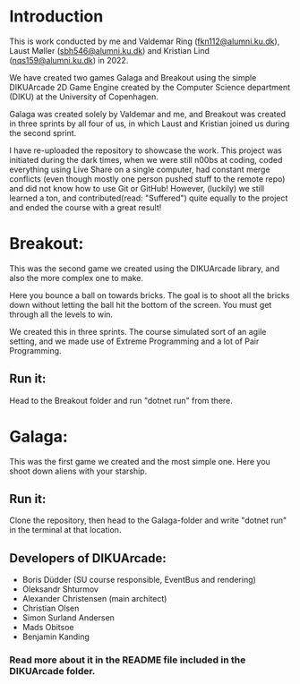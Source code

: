 # Introduction
This is work conducted by me and Valdemar Ring (fkn112@alumni.ku.dk), Laust Møller (sbh546@alumni.ku.dk) and Kristian Lind (nqs159@alumni.ku.dk) in 2022. 

We have created two games Galaga and Breakout using the simple DIKUArcade 2D Game Engine created by the Computer Science department (DIKU) at the University of Copenhagen.

Galaga was created solely by Valdemar and me, and Breakout was created in three sprints by all four of us, in which Laust and Kristian joined us during the second sprint.

I have re-uploaded the repository to showcase the work. This project was initiated during the dark times, when we were still n00bs at coding, coded everything using Live Share on a single computer, had constant merge conflicts (even though mostly one person pushed stuff to the remote repo) and did not know how to use Git or GitHub! However, (luckily) we still learned a ton, and contributed(read: "Suffered") quite equally to the project and ended the course with a great result! 

# Breakout:
This was the second game we created using the DIKUArcade library, and also the more complex one to make.

Here you bounce a ball on towards bricks. The goal is to shoot all the bricks down without letting the ball hit the bottom of the screen. You must get through all the levels to win. 

We created this in three sprints. The course simulated sort of an agile setting, and we made use of Extreme Programming and a lot of Pair Programming.

## Run it:

Head to the Breakout folder and run "dotnet run" from there. 


# Galaga:

This was the first game we created and the most simple one. Here you shoot down aliens with your starship.

## Run it:
Clone the repository, then head to the Galaga-folder and write "dotnet run" in the terminal at that location.


## Developers of DIKUArcade:

* Boris Düdder (SU course responsible, EventBus and rendering)
* Oleksandr Shturmov
* Alexander Christensen (main architect)
* Christian Olsen
* Simon Surland Andersen
* Mads Obitsoe
* Benjamin Kanding

### Read more about it in the README file included in the DIKUArcade folder.
